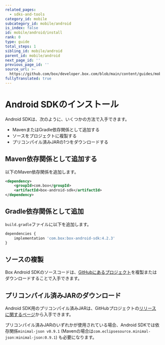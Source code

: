 ```yaml
---
related_pages:
  - sdks-and-tools
category_id: mobile
subcategory_id: mobile/android
is_index: false
id: mobile/android/install
rank: 0
type: guide
total_steps: 1
sibling_id: mobile/android
parent_id: mobile/android
next_page_id: ''
previous_page_id: ''
source_url: >-
  https://github.com/box/developer.box.com/blob/main/content/guides/mobile/android/install.md
fullyTranslated: true
---
```

# Android SDKのインストール

Android SDKは、次のように、いくつかの方法で入手できます。

* MavenまたはGradle依存関係として追加する
* ソースをプロジェクトに複製する
* プリコンパイル済みJARの1つをダウンロードする

## Maven依存関係として追加する

以下のMaven依存関係を追加します。

```xml
<dependency>
    <groupId>com.box</groupId>
    <artifactId>box-android-sdk</artifactId>
</dependency>
```

## Gradle依存関係として追加

`build.gradle`ファイルに以下を追加します。

```js
dependencies {
    implementation 'com.box:box-android-sdk:4.2.3'
}
```

## ソースの複製

Box Android SDKのソースコードは、[GitHubにあるプロジェクト][android-sdk-github]を複製またはダウンロードすることで入手できます。

## プリコンパイル済みJARのダウンロード

Android SDK用のプリコンパイル済みJARは、GitHubプロジェクトの[リリースに関するページ][android-sdk-github-releases]から入手できます。

<Message warning>

プリコンパイル済みJARのいずれかが使用されている場合、Android SDKでは依存関係`minimal-json v0.9.1` (Mavenの場合は`com.eclipsesource.minimal-json:minimal-json:0.9.1`) も必要になります。

</Message>

[android-sdk-github]: https://github.com/box/box-android-sdk/tree/master/box-content-sdk

[android-sdk-github-releases]: https://github.com/box/box-android-sdk/releases
